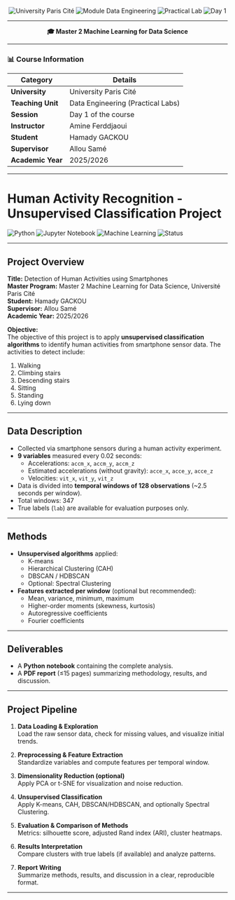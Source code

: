 <p align="center">
  <img alt="University Paris Cité" src="https://img.shields.io/badge/University-Paris%20Cité-6f42c1?style=for-the-badge&logo=academia&logoColor=white">
  <img alt="Module Data Engineering" src="https://img.shields.io/badge/Course-Data%20Engineering-1976D2?style=for-the-badge&logo=databricks&logoColor=white">
  <img alt="Practical Lab" src="https://img.shields.io/badge/Type-Practical%20Lab-FF9800?style=for-the-badge&logo=jupyter&logoColor=white">
  <img alt="Day 1" src="https://img.shields.io/badge/Session-Day%201%20of%20Course-009688?style=for-the-badge&logo=googlecalendar&logoColor=white">
</p>

---

<p align="center">
  <strong>🎓 Master 2 Machine Learning for Data Science</strong>
</p>

---

<p align="center">

### 📊 Course Information  

| **Category**      | **Details**                          |
|-------------------|--------------------------------------|
| **University**    | University Paris Cité                |
| **Teaching Unit** | Data Engineering (Practical Labs)    |
| **Session**       | Day 1 of the course                  |
| **Instructor**    | Amine Ferddjaoui                     |
| **Student**       | Hamady GACKOU                        |
| **Supervisor**    | Allou Samé                           |
| **Academic Year** | 2025/2026                             |

</p>

---

# Human Activity Recognition - Unsupervised Classification Project

![Python](https://img.shields.io/badge/Python-3.10-blue?logo=python&logoColor=white)
![Jupyter Notebook](https://img.shields.io/badge/Jupyter-Notebook-orange?logo=jupyter&logoColor=white)
![Machine Learning](https://img.shields.io/badge/Machine%20Learning-ML-lightgrey)
![Status](https://img.shields.io/badge/Status-Experimental-yellow)

---

## Project Overview

**Title:** Detection of Human Activities using Smartphones  
**Master Program:** Master 2 Machine Learning for Data Science, Université Paris Cité  
**Student:** Hamady GACKOU  
**Supervisor:** Allou Samé  
**Academic Year:** 2025/2026  

**Objective:**  
The objective of this project is to apply **unsupervised classification algorithms** to identify human activities from smartphone sensor data. The activities to detect include:
1. Walking  
2. Climbing stairs  
3. Descending stairs  
4. Sitting  
5. Standing  
6. Lying down  

---

## Data Description

- Collected via smartphone sensors during a human activity experiment.  
- **9 variables** measured every 0.02 seconds:
  - Accelerations: `accm_x`, `accm_y`, `accm_z`
  - Estimated accelerations (without gravity): `acce_x`, `acce_y`, `acce_z`
  - Velocities: `vit_x`, `vit_y`, `vit_z`  
- Data is divided into **temporal windows of 128 observations** (~2.5 seconds per window).  
- Total windows: 347  
- True labels (`lab`) are available for evaluation purposes only.  

---

## Methods

- **Unsupervised algorithms** applied:
  - K-means  
  - Hierarchical Clustering (CAH)  
  - DBSCAN / HDBSCAN  
  - Optional: Spectral Clustering
- **Features extracted per window** (optional but recommended):
  - Mean, variance, minimum, maximum
  - Higher-order moments (skewness, kurtosis)
  - Autoregressive coefficients
  - Fourier coefficients  

---

## Deliverables

- A **Python notebook** containing the complete analysis.  
- A **PDF report** (≤15 pages) summarizing methodology, results, and discussion.  

---

## Project Pipeline

1. **Data Loading & Exploration**  
   Load the raw sensor data, check for missing values, and visualize initial trends.

2. **Preprocessing & Feature Extraction**  
   Standardize variables and compute features per temporal window.

3. **Dimensionality Reduction (optional)**  
   Apply PCA or t-SNE for visualization and noise reduction.

4. **Unsupervised Classification**  
   Apply K-means, CAH, DBSCAN/HDBSCAN, and optionally Spectral Clustering.

5. **Evaluation & Comparison of Methods**  
   Metrics: silhouette score, adjusted Rand index (ARI), cluster heatmaps.

6. **Results Interpretation**  
   Compare clusters with true labels (if available) and analyze patterns.

7. **Report Writing**  
   Summarize methods, results, and discussion in a clear, reproducible format.

---

